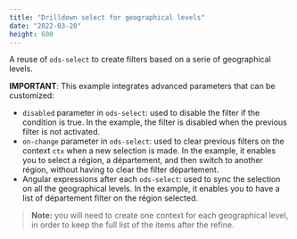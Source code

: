 ```yaml
---
title: "Drilldown select for geographical levels"
date: "2022-03-20"
height: 600
---
```


A reuse of `ods-select` to create filters based on a serie of geographical levels.

**IMPORTANT**: This example integrates advanced parameters that can be customized:
- `disabled` parameter in `ods-select`: used to disable the filter if the condition is true. In the example, the filter is disabled when the previous filter is not activated.
- `on-change` parameter in `ods-select`: used to clear previous filters on the context `ctx` when a new selection is made. In the example, it enables you to select a région, a département, and then switch to another région, without having to clear the filter département.
- Angular expressions after each `ods-select`: used to sync the selection on all the geographical levels. In the example, it enables you to have a list of département filter on the région selected.

> **Note:** you will need to create one context for each geographical level, in order to keep the full list of the items after the refine.

